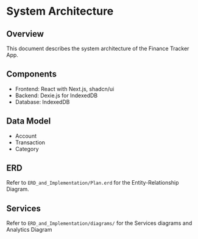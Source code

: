 # System Architecture

## Overview
This document describes the system architecture of the Finance Tracker App.

## Components
- Frontend: React with Next.js, shadcn/ui
- Backend: Dexie.js for IndexedDB
- Database: IndexedDB

## Data Model
- Account
- Transaction
- Category

## ERD
Refer to `ERD_and_Implementation/Plan.erd` for the Entity-Relationship Diagram.

## Services
Refer to `ERD_and_Implementation/diagrams/` for the Services diagrams and Analytics Diagram